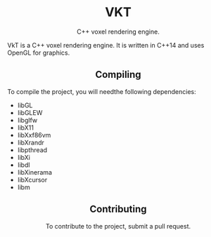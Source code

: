 <h1 align="center">VKT</h1>
<p align="center">C++ voxel rendering engine.</p>

<!--Developer message here.-->
VkT is a C++ voxel rendering engine. It is written in C++14 and uses OpenGL for graphics.

<h2 align="center">Compiling</h2>
To compile the project, you will needthe following dependencies:
<ul>
<li>libGL</li>
<li>libGLEW</li>
<li>libglfw</li>
<li>libX11</li>
<li>libXxf86vm</li>
<li>libXrandr</li>
<li>libpthread</li>
<li>libXi</li>
<li>libdl</li>
<li>libXinerama</li>
<li>libXcursor</li>
<li>libm</li>
</ul>

<h2 align="center">Contributing</h2>
<p align="center">To contribute to the project, submit a pull request.</p>